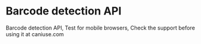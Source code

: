 # Barcode detection API

Barcode detection API, Test for mobile browsers, Check the support before using it at caniuse.com
